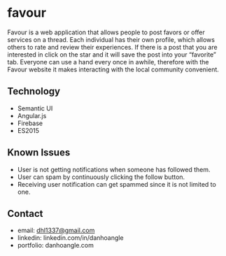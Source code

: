 # favour
Favour is a web application that allows people to post favors or offer services on a thread. Each individual has their own profile, which allows others to rate and review their experiences. If there is a post that you are interested in click on the star and it will save the post into your “favorite” tab. Everyone can use a hand every once in awhile, therefore with the Favour website it makes interacting with the local community convenient.

## Technology
* Semantic UI
* Angular.js
* Firebase
* ES2015

## Known Issues
* User is not getting notifications when someone has followed them.
* User can spam by continuously clicking the follow button.
* Receiving user notification can get spammed since it is not limited to one.

## Contact
* email: dhl1337@gmail.com
* linkedin: linkedin.com/in/danhoangle
* portfolio: danhoangle.com
